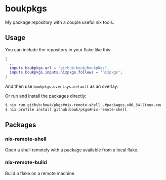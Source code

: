 # boukpkgs

My package repository with a couple useful nix tools.

## Usage

You can include the repository in your flake like this:

```nix
{
  ..
  inputs.boukpkgs.url = "github:bouk/boukpkgs";
  inputs.boukpkgs.inputs.nixpkgs.follows = "nixpkgs";
}
```

And then use `boukpkgs.overlays.default` as an overlay.

Or run and install the packages directly:

```bash
$ nix run github:bouk/pkgs#nix-remote-shell .#packages.x86_64-linux.cowsay root@example.com
$ nix profile install github:bouk/pkgs#nix-remote-shell
```

## Packages

### nix-remote-shell

Open a shell remotely with a package available from a local flake.

### nix-remote-build

Build a flake on a remote machine.
